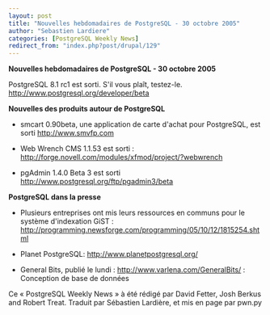 ```yaml
---
layout: post
title: "Nouvelles hebdomadaires de PostgreSQL - 30 octobre 2005"
author: "Sebastien Lardiere"
categories: [PostgreSQL Weekly News]
redirect_from: "index.php?post/drupal/129"
---
```



<p><strong>Nouvelles hebdomadaires de PostgreSQL - 30 octobre 2005</strong></p>

<p>

PostgreSQL 8.1 rc1 est sorti. S'il vous plaît, testez-le.  <a target="_blank" href="http://www.postgresql.org/developer/beta">http://www.postgresql.org/developer/beta</a></p>

<!--more-->


<strong>Nouvelles des produits autour de PostgreSQL</strong>

<ul>

<li>

smcart 0.90beta, une application de carte d'achat pour PostgreSQL, est sorti <a target="_blank" href="http://www.smvfp.com">http://www.smvfp.com</a>

</li>

<li>

Web Wrench CMS 1.1.53 est sorti : <a target="_blank" href="http://forge.novell.com/modules/xfmod/project/?webwrench">http://forge.novell.com/modules/xfmod/project/?webwrench</a>

</li>

<li>

pgAdmin 1.4.0 Beta 3 est sorti <a target="_blank" href="http://www.postgresql.org/ftp/pgadmin3/beta">http://www.postgresql.org/ftp/pgadmin3/beta</a>

</li>

</ul>

<p><strong>PostgreSQL dans la presse</strong></p>

<ul>

<li>

Plusieurs entreprises ont mis leurs ressources en communs pour le système d'indexation GiST : <a target="_blank" href="http://programming.newsforge.com/programming/05/10/12/1815254.shtml">http://programming.newsforge.com/programming/05/10/12/1815254.shtml</a>

</li>

<li>

Planet PostgreSQL:  <a target="_blank" href="http://www.planetpostgresql.org/">http://www.planetpostgresql.org/</a>

</li>

<li>

General Bits, publié le lundi :  <a target="_blank" href="http://www.varlena.com/GeneralBits/">http://www.varlena.com/GeneralBits/</a> : Conception de base de données</li>

</ul>

<p>

Ce « PostgreSQL Weekly News » à été rédigé par David Fetter, Josh Berkus and Robert Treat. Traduit par Sébastien Lardière, et mis en page par pwn.py

</p>